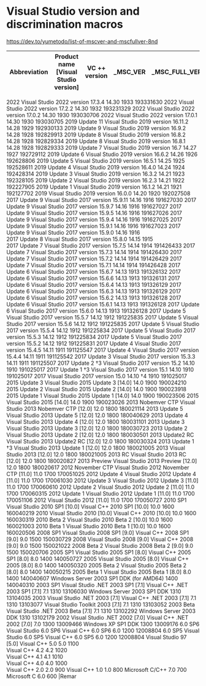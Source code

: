 # Visual Studio version and discrimination macros

https://dev.to/yumetodo/list-of-mscver-and-mscfullver-8nd

| Abbreviation	|Product name [Visual Studio version] |	VC ++ version |	_MSC_VER |	_MSC_FULL_VER
|---------------|-------------------------------------|---------------|----------|---------------
2022	Visual Studio 2022 version 17.3.4	14.30	1933	193331630
2022	Visual Studio 2022 version 17.2.2	14.30	1932	193231329
2022	Visual Studio 2022 version 17.0.2	14.30	1930	193030706
2022	Visual Studio 2022 version 17.0.1	14.30	1930	193030705
2019 Update 11	Visual Studio 2019 version 16.11.2	14.28	1929	192930133
2019 Update 9	Visual Studio 2019 version 16.9.2	14.28	1928	192829913
2019 Update 8	Visual Studio 2019 version 16.8.2	14.28	1928	192829334
2019 Update 8	Visual Studio 2019 version 16.8.1	14.28	1928	192829333
2019 Update 7	Visual Studio 2019 version 16.7	14.27	1927	192729112
2019 Update 6	Visual Studio 2019 version 16.6.2	14.26	1926	192628806
2019 Update 5	Visual Studio 2019 version 16.5.1	14.25	1925	192528611
2019 Update 4	Visual Studio 2019 version 16.4.0	14.24	1924	192428314
2019 Update 3	Visual Studio 2019 version 16.3.2	14.21	1923	192328105
2019 Update 2	Visual Studio 2019 version 16.2.3	14.21	1922	192227905
2019 Update 1	Visual Studio 2019 version 16.1.2	14.21	1921	192127702
2019	Visual Studio 2019 version 16.0.0	14.20	1920	192027508
2017 Update 9	Visual Studio 2017 version 15.9.11	14.16	1916	191627030
2017 Update 9	Visual Studio 2017 version 15.9.7	14.16	1916	191627027
2017 Update 9	Visual Studio 2017 version 15.9.5	14.16	1916	191627026
2017 Update 9	Visual Studio 2017 version 15.9.4	14.16	1916	191627025
2017 Update 9	Visual Studio 2017 version 15.9.1	14.16	1916	191627023
2017 Update 9	Visual Studio 2017 version 15.9.0	14.16	1916	
2017 Update 8	Visual Studio 2017 version 15.8.0	14.15	1915	
2017 Update 7	Visual Studio 2017 version 15.7.5	14.14	1914	191426433
2017 Update 7	Visual Studio 2017 version 15.7.3	14.14	1914	191426430
2017 Update 7	Visual Studio 2017 version 15.7.2	14.14	1914	191426429
2017 Update 7	Visual Studio 2017 version 15.7.1	14.14	1914	191426428
2017 Update 6	Visual Studio 2017 version 15.6.7	14.13	1913	191326132
2017 Update 6	Visual Studio 2017 version 15.6.6	14.13	1913	191326131
2017 Update 6	Visual Studio 2017 version 15.6.4	14.13	1913	191326129
2017 Update 6	Visual Studio 2017 version 15.6.3	14.13	1913	191326129
2017 Update 6	Visual Studio 2017 version 15.6.2	14.13	1913	191326128
2017 Update 6	Visual Studio 2017 version 15.6.1	14.13	1913	191326128
2017 Update 6	Visual Studio 2017 version 15.6.0	14.13	1913	191326128
2017 Update 5	Visual Studio 2017 version 15.5.7	14.12	1912	191225835
2017 Update 5	Visual Studio 2017 version 15.5.6	14.12	1912	191225835
2017 Update 5	Visual Studio 2017 version 15.5.4	14.12	1912	191225834
2017 Update 5	Visual Studio 2017 version 15.5.3	14.12	1912	191225834
2017 Update 5	Visual Studio 2017 version 15.5.2	14.12	1912	191225831
2017 Update 4	Visual Studio 2017 version 15.4.5	14.11	1911	191125547
2017 Update 4	Visual Studio 2017 version 15.4.4	14.11	1911	191125542
2017 Update 3	Visual Studio 2017 version 15.3.3	14.11	1911	191125507
2017 Update 2 †3	Visual Studio 2017 version 15.2	14.10	1910	191025017
2017 Update 1 †3	Visual Studio 2017 version 15.1	14.10	1910	191025017
2017	Visual Studio 2017 version 15.0	14.10 †4	1910	191025017
2015 Update 3	Visual Studio 2015 Update 3 [14.0]	14.0	1900	190024210
2015 Update 2	Visual Studio 2015 Update 2 [14.0]	14.0	1900	190023918
2015 Update 1	Visual Studio 2015 Update 1 [14.0]	14.0	1900	190023506
2015	Visual Studio 2015 [14.0]	14.0	1900	190023026
2013 Nobemver CTP	Visual Studio 2013 Nobemver CTP [12.0]	12.0	1800	180021114
2013 Update 5	Visual Studio 2013 Update 5 [12.0]	12.0	1800	180040629
2013 Update 4	Visual Studio 2013 Update 4 [12.0]	12.0	1800	180031101
2013 Update 3	Visual Studio 2013 Update 3 [12.0]	12.0	1800	180030723
2013 Update 2	Visual Studio 2013 Update 2 [12.0]	12.0	1800	180030501
2013 Update2 RC	Visual Studio 2013 Update2 RC [12.0]	12.0	1800	180030324
2013 Update 1 †3	Visual Studio 2013 Update 1 [12.0]	12.0	1800	180021005
2013	Visual Studio 2013 [12.0]	12.0	1800	180021005
2013 RC	Visual Studio 2013 RC [12.0]	12.0	1800	180020827
2013 Preview	Visual Studio 2013 Preview [12.0]	12.0	1800	180020617
2012 November CTP	Visual Studio 2012 November CTP [11.0]	11.0	1700	170051025
2012 Update 4	Visual Studio 2012 Update 4 [11.0]	11.0	1700	170061030
2012 Update 3	Visual Studio 2012 Update 3 [11.0]	11.0	1700	170060610
2012 Update 2	Visual Studio 2012 Update 2 [11.0]	11.0	1700	170060315
2012 Update 1	Visual Studio 2012 Update 1 [11.0]	11.0	1700	170051106
2012	Visual Studio 2012 [11.0]	11.0	1700	170050727
2010 SP1	Visual Studio 2010 SP1 [10.0]
Visual C++ 2010 SP1 [10.0]	10.0	1600	160040219
2010	Visual Studio 2010 [10.0]
Visual C++ 2010 [10.0]	10.0	1600	160030319
2010 Beta 2	Visual Studio 2010 Beta 2 [10.0]	10.0	1600	160021003
2010 Beta 1	Visual Studio 2010 Beta 1 [10.0]	10.0	1600	160020506
2008 SP1	Visual Studio 2008 SP1 [9.0]
Visual C++ 2008 SP1 [9.0]	9.0	1500	150030729
2008	Visual Studio 2008 [9.0]
Visual C++ 2008 [9.0]	9.0	1500	150021022
2008 Beta 2	Visual Studio 2008 Beta 2 [9.0]	9.0	1500	150020706
2005 SP1	Visual Studio 2005 SP1 [8.0]
Visual C++ 2005 SP1 [8.0]	8.0	1400	140050727
2005	Visual Studio 2005 [8.0]
Visual C++ 2005 [8.0]	8.0	1400	140050320
2005 Beta 2	Visual Studio 2005 Beta 2 [8.0]	8.0	1400	140050215
2005 Beta 1	Visual Studio 2005 Beta 1 [8.0]	8.0	1400	140040607
Windows Server 2003 SP1 DDK (for AMD64)		1400	140040310
2003 SP1	Visual Studio .NET 2003 SP1 [7.1]
Visual C++ .NET 2003 SP1 [7.1]	7.1	1310	13106030
Windows Server 2003 SP1 DDK		1310	13104035
2003	Visual Studio .NET 2003 [7.1]
Visual C++ .NET 2003 [7.1]	7.1	1310	13103077
Visual Studio Toolkit 2003 [7.1]	7.1	1310	13103052
2003 Beta	Visual Studio .NET 2003 Beta [7.1]	7.1	1310	13102292
Windows Server 2003 DDK		1310	13102179
2002	Visual Studio .NET 2002 [7.0]
Visual C++ .NET 2002 [7.0]	7.0	1300	13009466
Windows XP SP1 DDK		1300	13009176
6.0 SP6	Visual Studio 6.0 SP6
Visual C++ 6.0 SP6	6.0	1200	12008804
6.0 SP5	Visual Studio 6.0 SP5
Visual C++ 6.0 SP5	6.0	1200	12008804
Visual Studio 97 [5.0]
Visual C++ 5.0	5.0	1100	
Visual C++ 4.2	4.2	1020	
Visual C++ 4.1	4.1	1010	
Visual C++ 4.0	4.0	1000	
Visual C++ 2.0	2.0	900	
Visual C++ 1.0	1.0	800	
Microsoft C/C++ 7.0		700	
Microsoft C 6.0		600	
|Remar